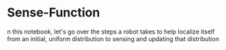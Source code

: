 # Sense-Function
n this notebook, let's go over the steps a robot takes to help localize itself from an initial, uniform distribution to sensing and updating that distribution
